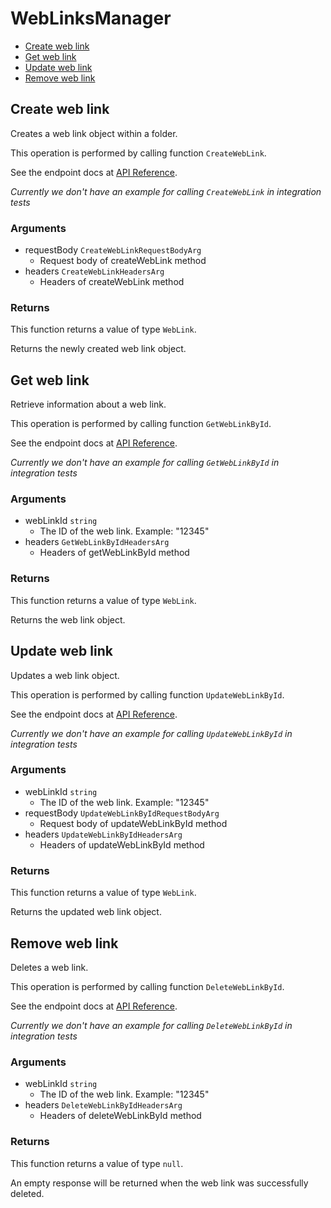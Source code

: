 # WebLinksManager


- [Create web link](#create-web-link)
- [Get web link](#get-web-link)
- [Update web link](#update-web-link)
- [Remove web link](#remove-web-link)

## Create web link

Creates a web link object within a folder.

This operation is performed by calling function `CreateWebLink`.

See the endpoint docs at
[API Reference](https://developer.box.com/reference/post-web-links/).

*Currently we don't have an example for calling `CreateWebLink` in integration tests*

### Arguments

- requestBody `CreateWebLinkRequestBodyArg`
  - Request body of createWebLink method
- headers `CreateWebLinkHeadersArg`
  - Headers of createWebLink method


### Returns

This function returns a value of type `WebLink`.

Returns the newly created web link object.


## Get web link

Retrieve information about a web link.

This operation is performed by calling function `GetWebLinkById`.

See the endpoint docs at
[API Reference](https://developer.box.com/reference/get-web-links-id/).

*Currently we don't have an example for calling `GetWebLinkById` in integration tests*

### Arguments

- webLinkId `string`
  - The ID of the web link. Example: "12345"
- headers `GetWebLinkByIdHeadersArg`
  - Headers of getWebLinkById method


### Returns

This function returns a value of type `WebLink`.

Returns the web link object.


## Update web link

Updates a web link object.

This operation is performed by calling function `UpdateWebLinkById`.

See the endpoint docs at
[API Reference](https://developer.box.com/reference/put-web-links-id/).

*Currently we don't have an example for calling `UpdateWebLinkById` in integration tests*

### Arguments

- webLinkId `string`
  - The ID of the web link. Example: "12345"
- requestBody `UpdateWebLinkByIdRequestBodyArg`
  - Request body of updateWebLinkById method
- headers `UpdateWebLinkByIdHeadersArg`
  - Headers of updateWebLinkById method


### Returns

This function returns a value of type `WebLink`.

Returns the updated web link object.


## Remove web link

Deletes a web link.

This operation is performed by calling function `DeleteWebLinkById`.

See the endpoint docs at
[API Reference](https://developer.box.com/reference/delete-web-links-id/).

*Currently we don't have an example for calling `DeleteWebLinkById` in integration tests*

### Arguments

- webLinkId `string`
  - The ID of the web link. Example: "12345"
- headers `DeleteWebLinkByIdHeadersArg`
  - Headers of deleteWebLinkById method


### Returns

This function returns a value of type `null`.

An empty response will be returned when the web link
was successfully deleted.


